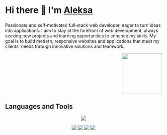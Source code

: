 # Hi there 👋 I'm [Aleksa](https://aleksa.codes)

###

Passionate and self-motivated full-stack web developer, eager to turn ideas into applications. I aim to stay at the forefront of web development, always seeking new projects and learning opportunities to enhance my skills. My goal is to build modern, responsive websites and applications that meet my clients' needs through innovative solutions and teamwork.

<div align="right">
    <img src="https://vignette.wikia.nocookie.net/world-fighters/images/4/46/Bmo-0.png" width="128" height="128" />
</div>

## Languages and Tools
<p align="center">
    <a href="https://skillicons.dev" target="_blank">
        <img src="https://skillicons.dev/icons?i=html,css,tailwind,javascript,typescript,react,vite,next,astro,nodejs,supabase,windows,linux,vscode,git" />
    </a>
</p>

<p align="center">
    <a href="https://discordapp.com/users/1078249969775038514" style="display: inline-block; text-decoration: none;" target="_blank">
        <img src="https://img.shields.io/badge/aleksa-.codes-9cf?style=flat-square&logo=discord&logoColor=ffffff&color=blue" />
    </a>
    <a href="https://aleksa.io" style="display: inline-block; text-decoration: none;" target="_blank">
        <img src="https://img.shields.io/badge/aleksa-.io-9cf?style=flat-square&logo=microsoftedge&color=blue" />
    </a>
    <img src="https://komarev.com/ghpvc/?username=aleksa-codes&style=flat-square&color=blue" />
    <a href="https://www.buymeacoffee.com/aleksa" style="display: inline-block; text-decoration: none;" target="_blank">
        <img src="https://img.shields.io/badge/Coffee-Time-9cf?style=flat-square&logo=coffeescript&color=blue" />
    </a>
</p>
